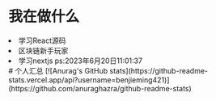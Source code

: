 # 我在做什么

<li>学习React源码</li>
<li>区块链新手玩家</li>
<li>学习nextjs ps:2023年6月20日11:01:37</li>
# 个人汇总
[![Anurag's GitHub stats](https://github-readme-stats.vercel.app/api?username=benjieming421)](https://github.com/anuraghazra/github-readme-stats)
